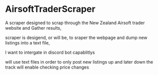 # AirsoftTraderScraper
A scraper designed to scrap through the New Zealand Airsoft trader website and Gather results, 


scraper is desigend, or will be, to sraper the webpage and dump new listings into a text file, 


I want to intergate in discord bot capablitlys


will use text files in order to only post new listings up and later down the track will enable checking price changes